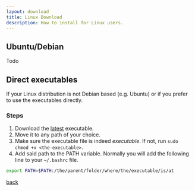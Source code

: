 ```yaml
---
layout: download  
title: Linux Download   
description: How to install for Linux users.
---
```


## Ubuntu/Debian

Todo


## Direct executables

If your Linux distribution is not Debian based (e.g. Ubuntu) or if you prefer to use the executables directly.

### Steps
1.  Download the [latest](https://github.com/cmhteixeira/todo-list/releases/download/v0.1.0/todo-cli_0.1.0_amd64.deb) executable.
2.  Move it to any path of your choice.
3.  Make sure the executable file is indeed _executable_. If not, run `sudo chmod +x <the-executable>`.   
3.  Add said path to the PATH variable. Normally you will add the following line to your `~/.bashrc` file.  
```bash
export PATH=$PATH:/the/parent/folder/where/the/executable/is/at
```



[back](./)

